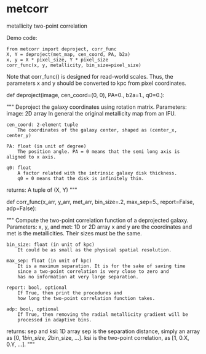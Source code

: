 # metcorr
metallicity two-point correlation

Demo code:

    from metcorr import deproject, corr_func
    X, Y = deproject(met_map, cen_coord, PA, b2a)
    x, y = X * pixel_size, Y * pixel_size
    corr_func(x, y, metallicity, bin_size=pixel_size)

Note that corr_func() is designed for read-world scales. Thus, the parameters x and y should be converted to kpc from pixel coordinates.

def deproject(image, cen_coord=(0, 0), PA=0., b2a=1., q0=0.):

"""
Deproject the galaxy coordinates using rotation matrix.
Parameters:
    image: 2D array
        In general the original metallicity map from an IFU.

    cen_coord: 2-element tuple
        The coordinates of the galaxy center, shaped as (center_x, center_y)

    PA: float (in unit of degree)
        The position angle. PA = 0 means that the semi long axis is aligned to x axis.

    q0: float
        A factor related with the intrinsic galaxy disk thickness.
        q0 = 0 means that the disk is infinitely thin.

returns:
    A tuple of (X, Y)
"""


def corr_func(x_arr, y_arr, met_arr, bin_size=.2, max_sep=5., report=False, adp=False):

"""
Compute the two-point correlation function of a deprojected galaxy.
Parameters:
    x, y, and met: 1D or 2D array
        x and y are the coordinates and met is the metallicities.
        Their sizes must be the same.

    bin_size: float (in unit of kpc)
        It could be as small as the physical spatial resolution.

    max_sep: float (in unit of kpc)
        It is a maximum separation. It is for the sake of saving time
        since a two-point correlation is very close to zero and
        has no information at very large separation.

    report: bool, optional
        If True, then print the procedures and
        how long the two-point correlation function takes.

    adp: bool, optional
        If True, then removing the radial metallicity gradient will be
        processed in adaptive bins.

returns:
    sep and ksi: 1D array
    sep is the separation distance, simply an array as
        [0, 1*bin_size, 2*bin_size, ...].
    ksi is the two-point correlation, as
        [1, 0.X, 0.Y, ...].
"""
